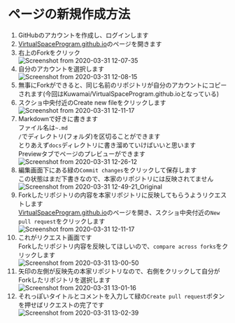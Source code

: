 # ページの新規作成方法

1. GitHubのアカウントを作成し、ログインします  
1. [VirtualSpaceProgram.github.io](https://github.com/VirtualSpaceProgram/VirtualSpaceProgram.github.io)のページを開きます  
1. 右上のForkをクリック  
![Screenshot from 2020-03-31 12-07-35](https://user-images.githubusercontent.com/15693656/77983285-8fc3c480-7349-11ea-8c43-8824229330d9.png)  
1. 自分のアカウントを選択します  
![Screenshot from 2020-03-31 12-08-15](https://user-images.githubusercontent.com/15693656/77983380-da454100-7349-11ea-9ce4-ceeec39df22d.png)  
1. 無事にForkができると、同じ名前のリポジトリが自分のアカウントにコピーされます(今回はKuwamai/VirtualSpaceProgram.github.ioとなっている)  
1. スクショ中央付近のCreate new fileをクリックします
![Screenshot from 2020-03-31 12-11-17](https://user-images.githubusercontent.com/15693656/77983449-0791ef00-734a-11ea-8a1a-c7a1fcfaec04.png)  
1. Markdownで好きに書きます  
  ファイル名は`~.md`  
  `/`でディレクトリ(フォルダ)を区切ることができます  
  とりあえず`docs`ディレクトリに書き溜めていけばいいと思います  
  Previewタブでページのプレビューができます  
![Screenshot from 2020-03-31 12-26-12](https://user-images.githubusercontent.com/15693656/77983797-db2aa280-734a-11ea-8bd6-1421dd12808a.png)  
1. 編集画面下にある緑の`Commit changes`をクリックして保存します  
  この状態はまだ下書きなので、本家のリポジトリには反映されてません  
![Screenshot from 2020-03-31 12-49-21_Original](https://user-images.githubusercontent.com/15693656/77985259-ec75ae00-734e-11ea-98b4-5fd747555c96.jpg)  
1. Forkしたリポジトリの内容を本家リポジトリに反映してもらうようリクエストします  
  [VirtualSpaceProgram.github.io](https://github.com/VirtualSpaceProgram/VirtualSpaceProgram.github.io)のページを開き、スクショ中央付近の`New pull request`をクリックします  
![Screenshot from 2020-03-31 12-11-17](https://user-images.githubusercontent.com/15693656/77983449-0791ef00-734a-11ea-8a1a-c7a1fcfaec04.png)  
1. これがリクエスト画面です  
  Forkしたリポジトリ内容を反映してほしいので、`compare across forks`をクリックします  
![Screenshot from 2020-03-31 13-00-50](https://user-images.githubusercontent.com/15693656/77985970-d79a1a00-7350-11ea-8476-ebf88abdc077.png)  
1. 矢印の左側が反映先の本家リポジトリなので、右側をクリックして自分がForkしたリポジトリを選択します  
![Screenshot from 2020-03-31 13-01-16](https://user-images.githubusercontent.com/15693656/77986021-fd272380-7350-11ea-9858-904634b17362.png)  
1. それっぽいタイトルとコメントを入力して緑の`Create pull request`ボタンを押せばリクエストの完了です  
![Screenshot from 2020-03-31 13-02-39](https://user-images.githubusercontent.com/15693656/77986022-00baaa80-7351-11ea-8b7f-bf3be0770446.png)  
